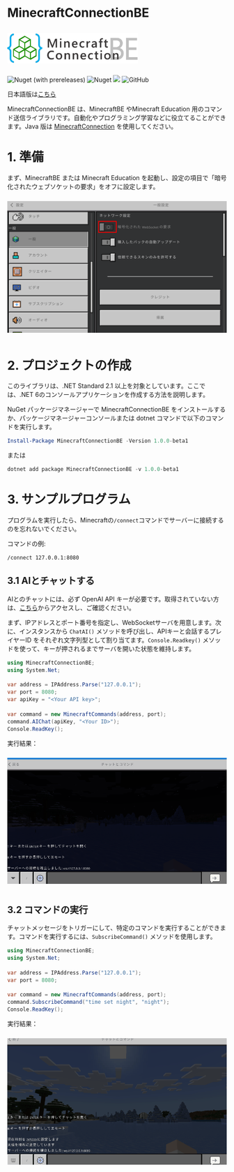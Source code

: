 # MinecraftConnectionBE
<div>
<img src="https://raw.githubusercontent.com/takunology/MinecraftConnectionBE/main/images/logo.png" width="300" hspace="0" vspace="10">
</div>

![Nuget (with prereleases)](https://img.shields.io/nuget/vpre/MinecraftConnectionBE)
![Nuget](https://img.shields.io/nuget/dt/MinecraftConnectionBE?color=blue)
![](https://img.shields.io/badge/Minecraft%20Version-1.18~-brightgreen)
![GitHub](https://img.shields.io/github/license/takunology/MinecraftConnectionBE)

日本語版は[こちら](https://github.com/takunology/MinecraftConnectionBE/blob/main/README_JP.md)

MinecraftConnectionBE は、MinecraftBE やMinecraft Education 用のコマンド送信ライブラリです。自動化やプログラミング学習などに役立てることができます。Java 版は [MinecraftConnection](https://github.com/takunology/MinecraftConnection) を使用してください。

# 1. 準備
まず、MinecraftBE または Minecraft Education を起動し、設定の項目で「暗号化されたウェブソケットの要求」をオフに設定します。

<img src="https://raw.githubusercontent.com/takunology/MinecraftConnectionBE/main/images/image01_jp.png" width="550" hspace="0" vspace="10">

# 2. プロジェクトの作成
このライブラリは、.NET Standard 2.1 以上を対象としています。ここでは、.NET 6のコンソールアプリケーションを作成する方法を説明します。

NuGet パッケージマネージャーで MinecraftConnectionBE をインストールするか、パッケージマネージャーコンソールまたは dotnet コマンドで以下のコマンドを実行します。

```ps1
Install-Package MinecraftConnectionBE -Version 1.0.0-beta1
```

または

```ps1
dotnet add package MinecraftConnectionBE -v 1.0.0-beta1
```

# 3. サンプルプログラム

プログラムを実行したら、Minecraftの`/connect`コマンドでサーバーに接続するのを忘れないでください。

コマンドの例:

```
/connect 127.0.0.1:8080
```

## 3.1 AIとチャットする
AIとのチャットには、必ず OpenAI API キーが必要です。取得されていない方は、[こちら](https://platform.openai.com/overview)からアクセスし、ご確認ください。

まず、IPアドレスとポート番号を指定し、WebSocketサーバを用意します。次に、インスタンスから `ChatAI()` メソッドを呼び出し、APIキーと会話するプレイヤーID をそれぞれ文字列型として割り当てます。`Console.Readkey()` メソッドを使って、キーが押されるまでサーバを開いた状態を維持します。

```cs
using MinecraftConnectionBE;
using System.Net;

var address = IPAddress.Parse("127.0.0.1");
var port = 8080;
var apiKey = "<Your API key>";

var command = new MinecraftCommands(address, port);
command.AIChat(apiKey, "<Your ID>");
Console.ReadKey();
```

実行結果：

<img src="https://raw.githubusercontent.com/takunology/MinecraftConnectionBE/main/images/image02_jp.gif" width="550" hspace="0" vspace="10">

## 3.2 コマンドの実行
チャットメッセージをトリガーにして、特定のコマンドを実行することができます。コマンドを実行するには、`SubscribeCommand()` メソッドを使用します。

```cs
using MinecraftConnectionBE;
using System.Net;

var address = IPAddress.Parse("127.0.0.1");
var port = 8080;

var command = new MinecraftCommands(address, port);
command.SubscribeCommand("time set night", "night");
Console.ReadKey();
```

実行結果：

<img src="https://raw.githubusercontent.com/takunology/MinecraftConnectionBE/main/images/image03_jp.gif" width="550" hspace="0" vspace="10">